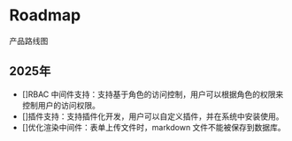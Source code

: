 # Roadmap

产品路线图

## 2025年

- []RBAC 中间件支持：支持基于角色的访问控制，用户可以根据角色的权限来控制用户的访问权限。
- []插件支持：支持插件化开发，用户可以自定义插件，并在系统中安装使用。
- []优化渲染中间件：表单上传文件时，markdown 文件不能被保存到数据库。
